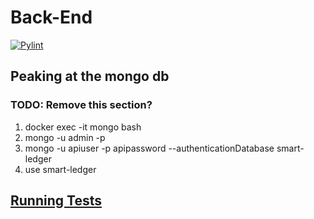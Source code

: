 # Back-End

[![Pylint](https://github.com/CS401-Team-Project/Back-End/actions/workflows/pylint.yml/badge.svg)](https://github.com/CS401-Team-Project/Back-End/actions/workflows/pylint.yml)

## Peaking at the mongo db
### TODO: Remove this section?
1. docker exec -it mongo bash
2. mongo -u admin -p 
3. mongo -u apiuser -p apipassword --authenticationDatabase smart-ledger
4. use smart-ledger

## [Running Tests](./TESTS.md)

